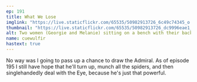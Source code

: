 ```yaml
---
ep: 191
title: What We Lose
imglink: "https://live.staticflickr.com/65535/50982913726_6c49c74345_o.jpg"
thumbnail: "https://live.staticflickr.com/65535/50982913726_dc9996eae1_q.jpg"
alt: Two women (Georgie and Melanie) sitting on a bench with their backs to the viewer. One has her arm around the other. They are both looking at a giant fluffy cat (the Admiral), who gazes back down at them. The background is made up of a series of eyes. 
name: cuewulfir
hastext: true
---
```

No way was I going to pass up a chance to draw the Admiral. As of episode 195 I still have hope that he'll turn up, munch all the spiders, and then singlehandedly deal with the Eye, because he's just that powerful.